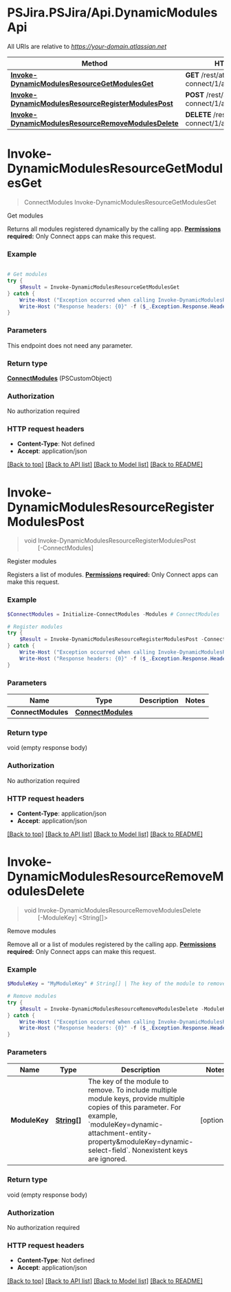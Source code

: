 # PSJira.PSJira/Api.DynamicModulesApi

All URIs are relative to *https://your-domain.atlassian.net*

Method | HTTP request | Description
------------- | ------------- | -------------
[**Invoke-DynamicModulesResourceGetModulesGet**](DynamicModulesApi.md#Invoke-DynamicModulesResourceGetModulesGet) | **GET** /rest/atlassian-connect/1/app/module/dynamic | Get modules
[**Invoke-DynamicModulesResourceRegisterModulesPost**](DynamicModulesApi.md#Invoke-DynamicModulesResourceRegisterModulesPost) | **POST** /rest/atlassian-connect/1/app/module/dynamic | Register modules
[**Invoke-DynamicModulesResourceRemoveModulesDelete**](DynamicModulesApi.md#Invoke-DynamicModulesResourceRemoveModulesDelete) | **DELETE** /rest/atlassian-connect/1/app/module/dynamic | Remove modules


<a name="Invoke-DynamicModulesResourceGetModulesGet"></a>
# **Invoke-DynamicModulesResourceGetModulesGet**
> ConnectModules Invoke-DynamicModulesResourceGetModulesGet<br>

Get modules

Returns all modules registered dynamically by the calling app.  **[Permissions](#permissions) required:** Only Connect apps can make this request.

### Example
```powershell

# Get modules
try {
    $Result = Invoke-DynamicModulesResourceGetModulesGet
} catch {
    Write-Host ("Exception occurred when calling Invoke-DynamicModulesResourceGetModulesGet: {0}" -f ($_.ErrorDetails | ConvertFrom-Json))
    Write-Host ("Response headers: {0}" -f ($_.Exception.Response.Headers | ConvertTo-Json))
}
```

### Parameters
This endpoint does not need any parameter.

### Return type

[**ConnectModules**](ConnectModules.md) (PSCustomObject)

### Authorization

No authorization required

### HTTP request headers

 - **Content-Type**: Not defined
 - **Accept**: application/json

[[Back to top]](#) [[Back to API list]](../README.md#documentation-for-api-endpoints) [[Back to Model list]](../README.md#documentation-for-models) [[Back to README]](../README.md)

<a name="Invoke-DynamicModulesResourceRegisterModulesPost"></a>
# **Invoke-DynamicModulesResourceRegisterModulesPost**
> void Invoke-DynamicModulesResourceRegisterModulesPost<br>
> &nbsp;&nbsp;&nbsp;&nbsp;&nbsp;&nbsp;&nbsp;&nbsp;[-ConnectModules] <PSCustomObject><br>

Register modules

Registers a list of modules.  **[Permissions](#permissions) required:** Only Connect apps can make this request.

### Example
```powershell
$ConnectModules = Initialize-ConnectModules -Modules # ConnectModules | 

# Register modules
try {
    $Result = Invoke-DynamicModulesResourceRegisterModulesPost -ConnectModules $ConnectModules
} catch {
    Write-Host ("Exception occurred when calling Invoke-DynamicModulesResourceRegisterModulesPost: {0}" -f ($_.ErrorDetails | ConvertFrom-Json))
    Write-Host ("Response headers: {0}" -f ($_.Exception.Response.Headers | ConvertTo-Json))
}
```

### Parameters

Name | Type | Description  | Notes
------------- | ------------- | ------------- | -------------
 **ConnectModules** | [**ConnectModules**](ConnectModules.md)|  | 

### Return type

void (empty response body)

### Authorization

No authorization required

### HTTP request headers

 - **Content-Type**: application/json
 - **Accept**: application/json

[[Back to top]](#) [[Back to API list]](../README.md#documentation-for-api-endpoints) [[Back to Model list]](../README.md#documentation-for-models) [[Back to README]](../README.md)

<a name="Invoke-DynamicModulesResourceRemoveModulesDelete"></a>
# **Invoke-DynamicModulesResourceRemoveModulesDelete**
> void Invoke-DynamicModulesResourceRemoveModulesDelete<br>
> &nbsp;&nbsp;&nbsp;&nbsp;&nbsp;&nbsp;&nbsp;&nbsp;[-ModuleKey] <String[]><br>

Remove modules

Remove all or a list of modules registered by the calling app.  **[Permissions](#permissions) required:** Only Connect apps can make this request.

### Example
```powershell
$ModuleKey = "MyModuleKey" # String[] | The key of the module to remove. To include multiple module keys, provide multiple copies of this parameter. For example, `moduleKey=dynamic-attachment-entity-property&moduleKey=dynamic-select-field`. Nonexistent keys are ignored. (optional)

# Remove modules
try {
    $Result = Invoke-DynamicModulesResourceRemoveModulesDelete -ModuleKey $ModuleKey
} catch {
    Write-Host ("Exception occurred when calling Invoke-DynamicModulesResourceRemoveModulesDelete: {0}" -f ($_.ErrorDetails | ConvertFrom-Json))
    Write-Host ("Response headers: {0}" -f ($_.Exception.Response.Headers | ConvertTo-Json))
}
```

### Parameters

Name | Type | Description  | Notes
------------- | ------------- | ------------- | -------------
 **ModuleKey** | [**String[]**](String.md)| The key of the module to remove. To include multiple module keys, provide multiple copies of this parameter. For example, &#x60;moduleKey&#x3D;dynamic-attachment-entity-property&amp;moduleKey&#x3D;dynamic-select-field&#x60;. Nonexistent keys are ignored. | [optional] 

### Return type

void (empty response body)

### Authorization

No authorization required

### HTTP request headers

 - **Content-Type**: Not defined
 - **Accept**: application/json

[[Back to top]](#) [[Back to API list]](../README.md#documentation-for-api-endpoints) [[Back to Model list]](../README.md#documentation-for-models) [[Back to README]](../README.md)

